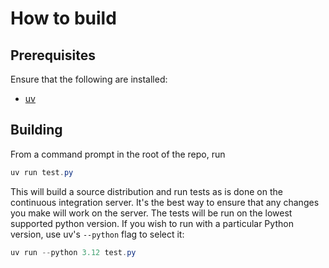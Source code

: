# How to build

## Prerequisites

Ensure that the following are installed:

* [uv](https://docs.astral.sh/uv/#uv)

## Building

From a command prompt in the root of the repo, run

```powershell
uv run test.py
```

This will build a source distribution and run tests as is done on the continuous integration server.
It's the best way to ensure that any changes you make will work on the server.
The tests will be run on the lowest supported python version.
If you wish to run with a particular Python version, use uv's `--python` flag to select it:

```powershell
uv run --python 3.12 test.py
```
